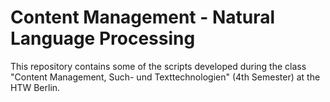 # Content Management - Natural Language Processing

This repository contains some of the scripts developed during the class "Content Management, Such- und Texttechnologien" (4th Semester) at the HTW Berlin. 
